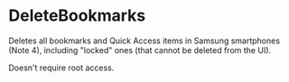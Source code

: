 # DeleteBookmarks
Deletes all bookmarks and Quick Access items in Samsung smartphones (Note 4), including "locked" ones (that cannot be deleted from the UI).

Doesn't require root access.

